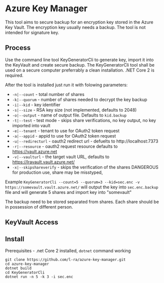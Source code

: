 # Azure Key Manager

This tool aims to secure backup for an encryption key stored in the Azure Key Vault.
The encryption key usually needs a backup. The tool is not intended for signature key.

## Process
Use the command line tool KeyGeneratorCli to generate key, import it into the KeyVault 
and create secure backup. The KeyGeneratorCli tool shall be used on a secure computer preferrably 
a clean installation. .NET Core 2 is required.  

After the tool is installed just run it with folowing parameters:
* `-n|--count` - total number of shares
* `-k|--quorum`	- number of shares needed to decrypt the key backup
* `-i|--kid` - key identifier
* `-s|--size` - RSA key size (not implemented, defaults to 2048)
* `-o|--output` - name of output file. Defaults to `kid.backup`
* `-t|--test` - test mode - skips share verifications, no key output, no key imported into vault
* `-e|--tenant` - tenant to use for OAuth2 token request
* `-a|--appid` - appid to use for OAuth2 token request
* `-u|--redirecturl` - oauth2 redirect url - defuelts to http://localhost:7373
* `-r|--resource` - oauth2 request resource defaults to https://vault.azure.net
* `-v|--vaulturl` - the target vault URL, defaults to https://lravault.vault.azure.net/
* `-x|--skipshareverify` - skips the verification of the shares DANGEROUS for production use, share may be misstyped,


Example `KeyGeneratorCli --count=5 --quorum=3 --kid=sec.enc -v https://somevault.vault.azure.net/` will output 
the key into `sec.enc.backup` file and will generate 5 shares and import key into "somevault"

The backup need to be stored separated from shares. Each share should be 
in possession of different person. 


## KeyVault Access



## Install
Prerequisites - .net Core 2 installed, `dotnet` command working
```
git clone https://github.com/l-ra/azure-key-manager.git
cd azure-key-manager
dotnet build
cd KeyGeneratorCli
dotnet run -n 5 -k 3 -i sec.enc
```